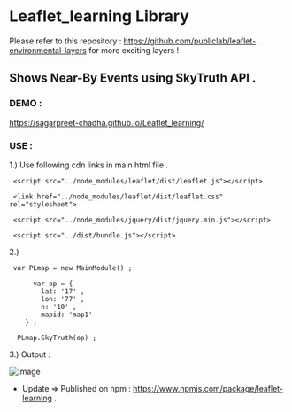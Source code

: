 # Leaflet_learning Library

Please refer to this repository : https://github.com/publiclab/leaflet-environmental-layers for more exciting layers !

## Shows Near-By Events using SkyTruth API .

### DEMO : 
https://sagarpreet-chadha.github.io/Leaflet_learning/

### USE : 

1.)  Use following cdn links in main html file .

     <script src="../node_modules/leaflet/dist/leaflet.js"></script> 
  
     <link href="../node_modules/leaflet/dist/leaflet.css" rel="stylesheet">
  
     <script src="../node_modules/jquery/dist/jquery.min.js"></script>
  
     <script src="../dist/bundle.js"></script>
  
2.)  

     var PLmap = new MainModule() ;

		  var op = {
			lat: '17' ,
			lon: '77' , 
			n: '10' ,
			mapid: 'map1'
		} ; 

      PLmap.SkyTruth(op) ; 
      
 3.) Output : 
 
 ![image](https://sagarpreet-chadha.github.io/leaflet-learning.png "Testing")
 
 
   * Update => Published on npm : https://www.npmjs.com/package/leaflet-learning .
